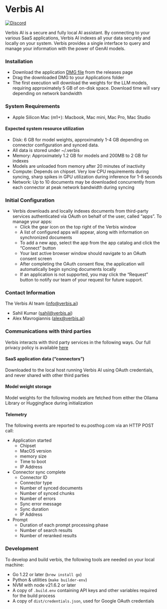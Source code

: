 # Verbis AI

[![Discord](https://dcbadge.vercel.app/api/server/mBnpPP7f?style=flat&compact=true)](https://discord.gg/mBnpPP7f)

Verbis AI is a secure and fully local AI assistant. By connecting to your
various SaaS applications, Verbis AI indexes all your data securely and locally
on your system. Verbis provides a single interface to query and manage your
information with the power of GenAI models.

### Installation
- Download the application [DMG file](https://verbis-releases.s3.amazonaws.com/v0.0.1/Verbis.dmg) from the releases page
- Drag the downloaded DMG to your Applications folder
- The first execution will download the weights for the LLM models, requiring approximately 5 GB of on-disk space. Download time will vary depending on network bandwidth

### System Requirements
- Apple Silicon Mac (m1+): Macbook, Mac mini, Mac Pro, Mac Studio

#### Expected system resource utilization
- Disk: 6 GB for model weights, approximately 1-4 GB depending on connector configuration and synced data.
- All data is stored under ~/.verbis
- Memory: Approximately 1.2 GB for models and 200MB to 2 GB for indexes
- Models are unloaded from memory after 20 minutes of inactivity
- Compute: Depends on chipset. Very low CPU requirements during syncing, sharp spikes in GPU utilization during inference for 1-8 seconds 
- Network: Up to 10 documents may be downloaded concurrently from each connector at peak network bandwidth during syncing

### Initial Configuration
- Verbis downloads and locally indexes documents from third-party services authenticated via OAuth on behalf of the user, called “apps”. To manage your apps:
    - Click the gear icon on the top right of the Verbis window
    - A list of configured apps will appear, along with information on synchronized documents
    - To add a new app, select the app from the app catalog and click the “Connect” button
    - Your last active browser window should navigate to an OAuth consent screen
    - After completing the OAuth consent flow, the application will automatically begin syncing documents locally
    - If an application is not supported, you may click the “Request” button to notify our team of your request for future support.

### Contact Information
The Verbis AI team (info@verbis.ai)

- Sahil Kumar (sahil@verbis.ai)
- Alex Mavrogiannis (alex@verbis.ai)

### Communications with third parties
Verbis interacts with third party services in the following ways. Our full privacy policy is available [here](https://www.verbis.ai/privacy-policy)

#### SaaS application data (“connectors”)
Downloaded to the local host running Verbis AI using OAuth credentials, and never shared with other third parties

#### Model weight storage
Model weights for the following models are fetched from either the Ollama Library or Huggingface during initialization

#### Telemetry
The following events are reported to eu.posthog.com via an HTTP POST call:

- Application started
    - Chipset
    - MacOS version
    - memory size
    - Time to boot
    - IP Address
- Connector sync complete 
    - Connector ID
    - Connector type
    - Number of synced documents
    - Number of synced chunks
    - Number of errors
    - Sync error message
    - Sync duration
    - IP Address
- Prompt
    - Duration of each prompt processing phase
    - Number of search results
    - Number of reranked results


### Development

To develop and build verbis, the following tools are needed on your local machine:
- Go 1.22 or later (`brew install go`)
- Python & utilities (`make builder-env`)
- NVM with node v21.6.2 or later
- A copy of `.build.env` containing API keys and other variables required for the build process
- A copy of `dist/credentials.json`, used for Google OAuth credentials 
